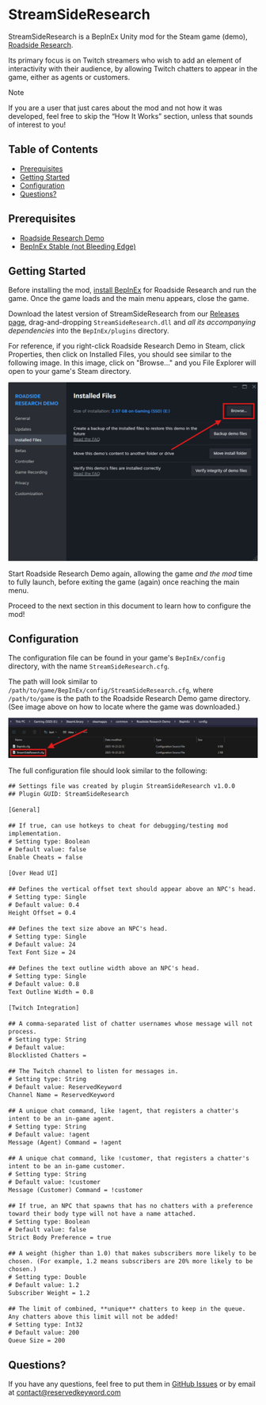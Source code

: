 # StreamSideResearch

StreamSideResearch is a BepInEx Unity mod for the Steam game (demo), [Roadside Research](https://store.steampowered.com/app/3911640/Roadside_Research_Demo/).

Its primary focus is on Twitch streamers who wish to add an element of interactivity with their audience, by allowing Twitch chatters to appear in the game, either as agents or customers.

> [!Note]
> If you are a user that just cares about the mod and not how it was developed, feel free to skip the “How It Works” section, unless that sounds of interest to you!

## Table of Contents

* [Prerequisites](#prerequisites)
* [Getting Started](#getting-started)
* [Configuration](#configuration)
* [Questions?](#questions)

## Prerequisites

* [Roadside Research Demo](https://store.steampowered.com/app/3911640/Roadside_Research_Demo/)
* [BepInEx Stable (not Bleeding Edge)](https://docs.bepinex.dev/articles/user_guide/installation/index.html)

## Getting Started

Before installing the mod, [install BepInEx](#prerequisites) for Roadside Research and run the game. Once the game loads and the main menu appears, close the game.

Download the latest version of StreamSideResearch from our [Releases page](https://github.com/ReservedKeyword/StreamSideResearch/releases), drag-and-dropping `StreamSideResearch.dll` and _all its accompanying dependencies_ into the `BepInEx/plugins` directory.

For reference, if you right-click Roadside Research Demo in Steam, click Properties, then click on Installed Files, you should see similar to the following image. In this image, click on "Browse..." and you File Explorer will open to your game's Steam directory.

![Steam Game Location](./images/find-game-location.png)

Start Roadside Research Demo again, allowing the game *and the mod* time to fully launch, before exiting the game (again) once reaching the main menu.

Proceed to the next section in this document to learn how to configure the mod!

## Configuration

The configuration file can be found in your game's `BepInEx/config` directory, with the name `StreamSideResearch.cfg`.

The path will look similar to `/path/to/game/BepInEx/config/StreamSideResearch.cfg`, where `/path/to/game` is the path to the Roadside Research Demo game directory. (See image above on how to locate where the game was downloaded.)

![Steam Game Location](./images/find-config-location.png)

The full configuration file should look similar to the following:

```
## Settings file was created by plugin StreamSideResearch v1.0.0
## Plugin GUID: StreamSideResearch

[General]

## If true, can use hotkeys to cheat for debugging/testing mod implementation.
# Setting type: Boolean
# Default value: false
Enable Cheats = false

[Over Head UI]

## Defines the vertical offset text should appear above an NPC's head.
# Setting type: Single
# Default value: 0.4
Height Offset = 0.4

## Defines the text size above an NPC's head.
# Setting type: Single
# Default value: 24
Text Font Size = 24

## Defines the text outline width above an NPC's head.
# Setting type: Single
# Default value: 0.8
Text Outline Width = 0.8

[Twitch Integration]

## A comma-separated list of chatter usernames whose message will not process.
# Setting type: String
# Default value: 
Blocklisted Chatters = 

## The Twitch channel to listen for messages in.
# Setting type: String
# Default value: ReservedKeyword
Channel Name = ReservedKeyword

## A unique chat command, like !agent, that registers a chatter's intent to be an in-game agent.
# Setting type: String
# Default value: !agent
Message (Agent) Command = !agent

## A unique chat command, like !customer, that registers a chatter's intent to be an in-game customer.
# Setting type: String
# Default value: !customer
Message (Customer) Command = !customer

## If true, an NPC that spawns that has no chatters with a preference toward their body type will not have a name attached.
# Setting type: Boolean
# Default value: false
Strict Body Preference = true

## A weight (higher than 1.0) that makes subscribers more likely to be chosen. (For example, 1.2 means subscribers are 20% more likely to be chosen.)
# Setting type: Double
# Default value: 1.2
Subscriber Weight = 1.2

## The limit of combined, **unique** chatters to keep in the queue. Any chatters above this limit will not be added!
# Setting type: Int32
# Default value: 200
Queue Size = 200
```

## Questions?

If you have any questions, feel free to put them in [GitHub Issues](https://github.com/ReservedKeyword/StreamSideResearch/issues) or by email at [contact@reservedkeyword.com](mailto:contact@reservedkeyword.com)